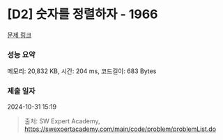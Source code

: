 # [D2] 숫자를 정렬하자 - 1966 

[문제 링크](https://swexpertacademy.com/main/code/problem/problemDetail.do?contestProbId=AV5PrmyKAWEDFAUq) 

### 성능 요약

메모리: 20,832 KB, 시간: 204 ms, 코드길이: 683 Bytes

### 제출 일자

2024-10-31 15:19



> 출처: SW Expert Academy, https://swexpertacademy.com/main/code/problem/problemList.do